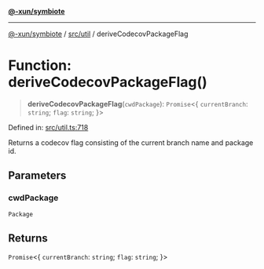 [**@-xun/symbiote**](../../../README.md)

***

[@-xun/symbiote](../../../README.md) / [src/util](../README.md) / deriveCodecovPackageFlag

# Function: deriveCodecovPackageFlag()

> **deriveCodecovPackageFlag**(`cwdPackage`): `Promise`\<\{ `currentBranch`: `string`; `flag`: `string`; \}\>

Defined in: [src/util.ts:718](https://github.com/Xunnamius/symbiote/blob/c3eb624b24481297d928007f103c9d2138e49cb7/src/util.ts#L718)

Returns a codecov flag consisting of the current branch name and package id.

## Parameters

### cwdPackage

`Package`

## Returns

`Promise`\<\{ `currentBranch`: `string`; `flag`: `string`; \}\>
